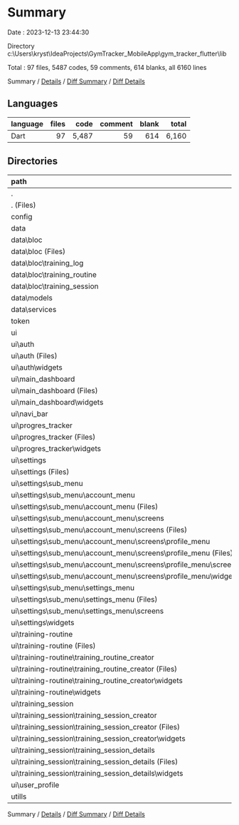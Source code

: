 # Summary

Date : 2023-12-13 23:44:30

Directory c:\\Users\\kryst\\IdeaProjects\\GymTracker_MobileApp\\gym_tracker_flutter\\lib

Total : 97 files,  5487 codes, 59 comments, 614 blanks, all 6160 lines

Summary / [Details](details.md) / [Diff Summary](diff.md) / [Diff Details](diff-details.md)

## Languages
| language | files | code | comment | blank | total |
| :--- | ---: | ---: | ---: | ---: | ---: |
| Dart | 97 | 5,487 | 59 | 614 | 6,160 |

## Directories
| path | files | code | comment | blank | total |
| :--- | ---: | ---: | ---: | ---: | ---: |
| . | 97 | 5,487 | 59 | 614 | 6,160 |
| . (Files) | 1 | 33 | 0 | 4 | 37 |
| config | 1 | 10 | 0 | 3 | 13 |
| data | 18 | 529 | 1 | 111 | 641 |
| data\\bloc | 10 | 201 | 0 | 63 | 264 |
| data\\bloc (Files) | 1 | 27 | 0 | 6 | 33 |
| data\\bloc\\training_log | 3 | 48 | 0 | 16 | 64 |
| data\\bloc\\training_routine | 3 | 58 | 0 | 22 | 80 |
| data\\bloc\\training_session | 3 | 68 | 0 | 19 | 87 |
| data\\models | 4 | 92 | 1 | 11 | 104 |
| data\\services | 4 | 236 | 0 | 37 | 273 |
| token | 2 | 26 | 0 | 8 | 34 |
| ui | 72 | 4,837 | 57 | 476 | 5,370 |
| ui\\auth | 11 | 562 | 0 | 56 | 618 |
| ui\\auth (Files) | 2 | 176 | 0 | 17 | 193 |
| ui\\auth\\widgets | 9 | 386 | 0 | 39 | 425 |
| ui\\main_dashboard | 8 | 751 | 1 | 83 | 835 |
| ui\\main_dashboard (Files) | 1 | 111 | 0 | 13 | 124 |
| ui\\main_dashboard\\widgets | 7 | 640 | 1 | 70 | 711 |
| ui\\navi_bar | 1 | 111 | 0 | 13 | 124 |
| ui\\progres_tracker | 4 | 180 | 55 | 32 | 267 |
| ui\\progres_tracker (Files) | 1 | 0 | 48 | 5 | 53 |
| ui\\progres_tracker\\widgets | 3 | 180 | 7 | 27 | 214 |
| ui\\settings | 22 | 932 | 0 | 69 | 1,001 |
| ui\\settings (Files) | 1 | 55 | 0 | 6 | 61 |
| ui\\settings\\sub_menu | 17 | 723 | 0 | 49 | 772 |
| ui\\settings\\sub_menu\\account_menu | 11 | 369 | 0 | 28 | 397 |
| ui\\settings\\sub_menu\\account_menu (Files) | 1 | 44 | 0 | 2 | 46 |
| ui\\settings\\sub_menu\\account_menu\\screens | 10 | 325 | 0 | 26 | 351 |
| ui\\settings\\sub_menu\\account_menu\\screens (Files) | 3 | 112 | 0 | 6 | 118 |
| ui\\settings\\sub_menu\\account_menu\\screens\\profile_menu | 7 | 213 | 0 | 20 | 233 |
| ui\\settings\\sub_menu\\account_menu\\screens\\profile_menu (Files) | 1 | 53 | 0 | 3 | 56 |
| ui\\settings\\sub_menu\\account_menu\\screens\\profile_menu\\screens | 5 | 134 | 0 | 13 | 147 |
| ui\\settings\\sub_menu\\account_menu\\screens\\profile_menu\\widgets | 1 | 26 | 0 | 4 | 30 |
| ui\\settings\\sub_menu\\settings_menu | 6 | 354 | 0 | 21 | 375 |
| ui\\settings\\sub_menu\\settings_menu (Files) | 1 | 51 | 0 | 2 | 53 |
| ui\\settings\\sub_menu\\settings_menu\\screens | 5 | 303 | 0 | 19 | 322 |
| ui\\settings\\widgets | 4 | 154 | 0 | 14 | 168 |
| ui\\training-routine | 11 | 1,180 | 0 | 106 | 1,286 |
| ui\\training-routine (Files) | 1 | 78 | 0 | 4 | 82 |
| ui\\training-routine\\training_routine_creator | 6 | 755 | 0 | 76 | 831 |
| ui\\training-routine\\training_routine_creator (Files) | 1 | 74 | 0 | 7 | 81 |
| ui\\training-routine\\training_routine_creator\\widgets | 5 | 681 | 0 | 69 | 750 |
| ui\\training-routine\\widgets | 4 | 347 | 0 | 26 | 373 |
| ui\\training_session | 14 | 1,112 | 1 | 115 | 1,228 |
| ui\\training_session\\training_session_creator | 10 | 844 | 1 | 86 | 931 |
| ui\\training_session\\training_session_creator (Files) | 2 | 173 | 1 | 25 | 199 |
| ui\\training_session\\training_session_creator\\widgets | 8 | 671 | 0 | 61 | 732 |
| ui\\training_session\\training_session_details | 4 | 268 | 0 | 29 | 297 |
| ui\\training_session\\training_session_details (Files) | 1 | 84 | 0 | 7 | 91 |
| ui\\training_session\\training_session_details\\widgets | 3 | 184 | 0 | 22 | 206 |
| ui\\user_profile | 1 | 9 | 0 | 2 | 11 |
| utills | 3 | 52 | 1 | 12 | 65 |

Summary / [Details](details.md) / [Diff Summary](diff.md) / [Diff Details](diff-details.md)